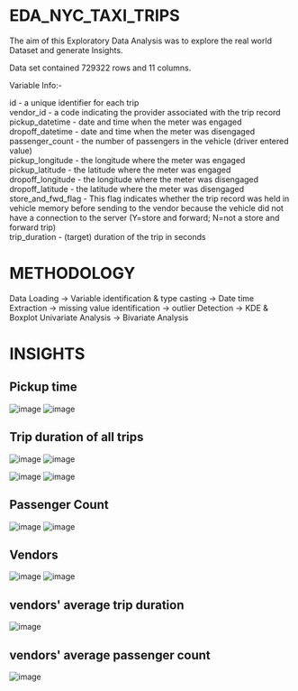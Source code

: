 # EDA_NYC_TAXI_TRIPS

The aim of this Exploratory Data Analysis was to explore the real world Dataset and generate Insights.</br>

Data set contained 729322 rows and 11 columns. </br>

Variable Info:-</br>

id - a unique identifier for each trip</br>
vendor_id - a code indicating the provider associated with the trip record</br>
pickup_datetime - date and time when the meter was engaged</br>
dropoff_datetime - date and time when the meter was disengaged</br>
passenger_count - the number of passengers in the vehicle (driver entered value)</br>
pickup_longitude - the longitude where the meter was engaged</br>
pickup_latitude - the latitude where the meter was engaged</br>
dropoff_longitude - the longitude where the meter was disengaged</br>
dropoff_latitude - the latitude where the meter was disengaged</br>
store_and_fwd_flag - This flag indicates whether the trip record was held in vehicle memory before sending to the vendor because the vehicle did not have a connection to the server (Y=store and forward; N=not a store and forward trip)</br>
trip_duration - (target) duration of the trip in seconds</br>

# METHODOLOGY
Data Loading -> Variable identification & type casting -> Date time Extraction -> missing value identification -> outlier Detection -> KDE & Boxplot Univariate Analysis -> Bivariate Analysis </br>
# INSIGHTS
## Pickup time</br>

![image](https://github.com/DAKSH1-HUB/EDA_NYC_TAXI_TRIPS/assets/81084807/140df7a6-eb03-4e7e-a04b-e0ffdd57a537)
![image](https://github.com/DAKSH1-HUB/EDA_NYC_TAXI_TRIPS/assets/81084807/b937543d-a270-4e21-86e3-cd6e0f57b18f)

## Trip duration of all trips</br>

![image](https://github.com/DAKSH1-HUB/EDA_NYC_TAXI_TRIPS/assets/81084807/3db2256f-efcc-4d1a-b367-7f36ce0ec812)
![image](https://github.com/DAKSH1-HUB/EDA_NYC_TAXI_TRIPS/assets/81084807/3b6276f2-16dd-492e-a565-efe929803185)

![image](https://github.com/DAKSH1-HUB/EDA_NYC_TAXI_TRIPS/assets/81084807/ee146648-d1cb-4520-bbd4-dedc99473586)
![image](https://github.com/DAKSH1-HUB/EDA_NYC_TAXI_TRIPS/assets/81084807/821612da-92cd-45ad-8ad3-adbc33eb3c64)

## Passenger Count</br>
![image](https://github.com/DAKSH1-HUB/EDA_NYC_TAXI_TRIPS/assets/81084807/3e2085f8-18ef-4c17-a439-6882b1b8aa09)
![image](https://github.com/DAKSH1-HUB/EDA_NYC_TAXI_TRIPS/assets/81084807/25454eb8-22a2-47c8-9d89-51a3f5458479)

## Vendors
![image](https://github.com/DAKSH1-HUB/EDA_NYC_TAXI_TRIPS/assets/81084807/f95a9e09-af3d-4240-a8d0-977742933eaf)
![image](https://github.com/DAKSH1-HUB/EDA_NYC_TAXI_TRIPS/assets/81084807/483b371b-8104-45e7-9240-af05cf8eebf0)

## vendors' average trip duration 
![image](https://github.com/DAKSH1-HUB/EDA_NYC_TAXI_TRIPS/assets/81084807/eec781c7-e208-4613-a967-952b24d05039)

## vendors' average passenger count
![image](https://github.com/DAKSH1-HUB/EDA_NYC_TAXI_TRIPS/assets/81084807/3b9652f4-6ad2-4e9a-a5c0-5ed9a1d2f675)



















